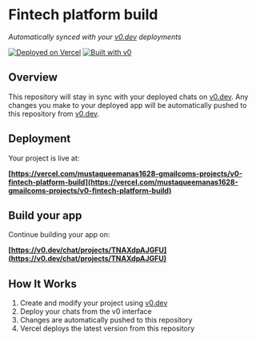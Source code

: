 # Fintech platform build

*Automatically synced with your [v0.dev](https://v0.dev) deployments*

[![Deployed on Vercel](https://img.shields.io/badge/Deployed%20on-Vercel-black?style=for-the-badge&logo=vercel)](https://vercel.com/mustaqueemanas1628-gmailcoms-projects/v0-fintech-platform-build)
[![Built with v0](https://img.shields.io/badge/Built%20with-v0.dev-black?style=for-the-badge)](https://v0.dev/chat/projects/TNAXdpAJGFU)

## Overview

This repository will stay in sync with your deployed chats on [v0.dev](https://v0.dev).
Any changes you make to your deployed app will be automatically pushed to this repository from [v0.dev](https://v0.dev).

## Deployment

Your project is live at:

**[https://vercel.com/mustaqueemanas1628-gmailcoms-projects/v0-fintech-platform-build](https://vercel.com/mustaqueemanas1628-gmailcoms-projects/v0-fintech-platform-build)**

## Build your app

Continue building your app on:

**[https://v0.dev/chat/projects/TNAXdpAJGFU](https://v0.dev/chat/projects/TNAXdpAJGFU)**

## How It Works

1. Create and modify your project using [v0.dev](https://v0.dev)
2. Deploy your chats from the v0 interface
3. Changes are automatically pushed to this repository
4. Vercel deploys the latest version from this repository